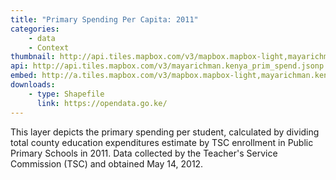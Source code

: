 ```yaml
---
title: "Primary Spending Per Capita: 2011"
categories: 
    - data
    - Context
thumbnail: http://api.tiles.mapbox.com/v3/mapbox.mapbox-light,mayarichman.kenya_prim_spend/7/77/63.png128
api: http://api.tiles.mapbox.com/v3/mayarichman.kenya_prim_spend.jsonp
embed: http://a.tiles.mapbox.com/v3/mapbox.mapbox-light,mayarichman.kenya_prim_spend.html#6/-0.1318/37.0899
downloads:
    - type: Shapefile
      link: https://opendata.go.ke/
---
```

<p>This layer depicts the primary spending per student, calculated by dividing total county education expenditures estimate by TSC enrollment in Public Primary Schools in 2011. Data collected by the Teacher's Service Commission (TSC) and obtained May 14, 2012.</p>
